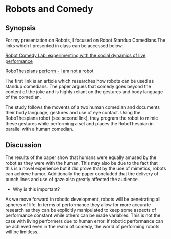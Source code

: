 # Robots and Comedy

## Synopsis
For my presentation on Robots, I focused on Robot Standup Comedians.The links which I presented in class can be accessed below:

[Robot Comedy Lab: experimenting with the social dynamics of live performance](https://www.ncbi.nlm.nih.gov/pmc/articles/PMC4548079/)

[RoboThespians perform - I am not a robot](https://www.youtube.com/watch?v=CycD3e7UaDM)

The first link is an article which researches how robots can be used as standup comedians. 
The paper argues that comedy goes beyond the content of the joke and is highly reliant on the gestures and body language of the comedian.

The study follows the movents of a two human comedian and documents their body language, gestures and use of eye contact. 
Using the RoboThespians robot (see second link), they program the robot to mimic these gestures while performing a set and places the RoboThespian in parallel with a human comedian.

## Discussion

The results of the paper show that humans were equally amused by the robot as they were with the human. 
This may also be due to the fact that this is a novel experience but it did prove that by the use of mimetics, robots can achieve humor.
Additionally the paper concluded that the delivery of punch lines and use of gaze also greatly affected the audience

* Why is this important?

As we move forward in robotic development, robots will be penetrating all spheres of life. In terms of performance they allow for more accurate research as they can be explicitly manipulated to keep some aspects of performance constant while others can be made variables. This is not the case with living performers due to human error. If robotic performance can be achieved even in the realm of comedy, the world of performing robots will be limitless.
